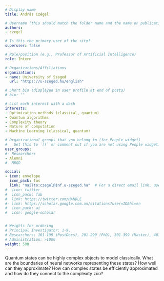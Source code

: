 ```yaml
---
# Display name
title: András Czégel

# Username (this should match the folder name and the name on publications)
authors:
- czegel

# Is this the primary user of the site?
superuser: false

# Role/position (e.g., Professor of Artificial Intelligence)
role: Intern

# Organizations/Affiliations
organizations:
- name: University of Szeged
  url: "https://u-szeged.hu/english"

# Short bio (displayed in user profile at end of posts)
# bio: ""

# List each interest with a dash
interests:
- Optimization methods (classical, quantum)
- Quantum algorithms
- Complexity theory
- Nature of computation
- Machine Learning (classical, quantum)

# Organizational groups that you belong to (for People widget)
#   Set this to `[]` or comment out if you are not using People widget.
user_groups:
#- Researchers
- Alumni
#- MBQD

social:
- icon: envelope
  icon_pack: fas
  link: "mailto:czegel@inf.u-szeged.hu"  # For a direct email link, use "mailto:test@example.org".
#- icon: twitter
#  icon_pack: fab
#  link: https://twitter.com/HANDLE
#- link: https://scholar.google.com.au/citations?user=ID&hl=en
#  icon_pack: ai
#  icon: google-scholar


# Weights for ordering
# Principal Investigator: 1-9,
# Researchers: 101-199 (PostDocs), 201-299 (PhD), 301-399 (Master), 401-499 (Bachelor)
# Administration: >1000
weight: 500
---
```

Quantum states can be highly complex objects to model classically. What are the boundaries of neural networks representing these states? How well can they approximate? How can complex states be efficiently approximated and how do they connect to the complexity zoo?
